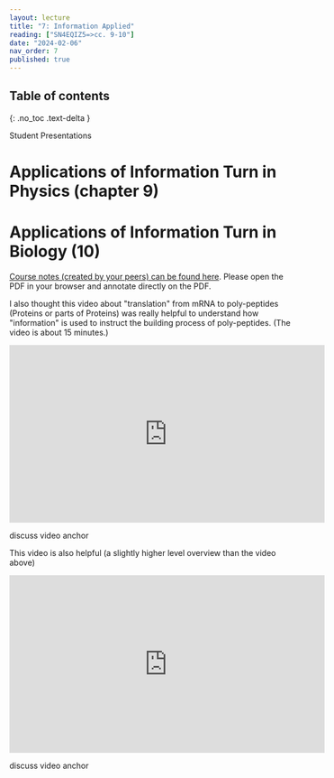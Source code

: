 ```yaml
---
layout: lecture
title: "7: Information Applied"
reading: ["SN4EQIZ5=>cc. 9-10"]
date: "2024-02-06"
nav_order: 7
published: true
---
```


## Table of contents
{: .no_toc .text-delta } 

Student Presentations

# Applications of Information Turn in Physics (chapter 9)

# Applications of Information Turn in Biology (10)

[Course notes (created by your peers) can be found here](https://s3.amazonaws.com/lum-faculty-jcwitt-public/pl339/SP24-studentNotes/GleickCh10ClassnotesEdited.pdf). Please open the PDF in your browser and annotate directly on the PDF. 

I also thought this video about "translation" from mRNA to poly-peptides (Proteins or parts of Proteins) was really helpful to understand how "information" is used to instruct the building process of poly-peptides. (The video is about 15 minutes.)

<div class="video">
<iframe width="560" height="315" src="https://www.youtube.com/embed/ocAAkB32Hqs?si=m_gMdD3q7uUHxWB6" title="YouTube video player" frameborder="0" allow="accelerometer; autoplay; clipboard-write; encrypted-media; gyroscope; picture-in-picture; web-share" allowfullscreen></iframe>

<p class="vda">discuss video anchor</p>

</div>

This video is also helpful (a slightly higher level overview than the video above)

<iframe width="560" height="315" src="https://www.youtube.com/embed/6gUY5NoX1Lk?si=NeBVsdTcz1IIES8W" title="YouTube video player" frameborder="0" allow="accelerometer; autoplay; clipboard-write; encrypted-media; gyroscope; picture-in-picture; web-share" allowfullscreen></iframe>

<p class="vda">discuss video anchor</p>

</div>